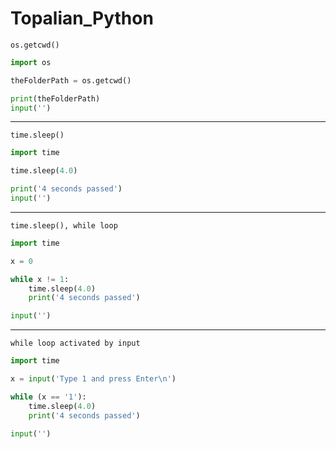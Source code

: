 # Topalian_Python

``` os.getcwd() ```
 ```python
import os

theFolderPath = os.getcwd()

print(theFolderPath)
input('')
```

---

``` time.sleep() ```
```python
import time

time.sleep(4.0)

print('4 seconds passed')
input('')
```

---

``` time.sleep(), while loop ```
```python
import time

x = 0

while x != 1:
    time.sleep(4.0)
    print('4 seconds passed')

input('')
```

---

``` while loop activated by input ```
```python
import time

x = input('Type 1 and press Enter\n')

while (x == '1'):
    time.sleep(4.0)
    print('4 seconds passed')

input('')
```
